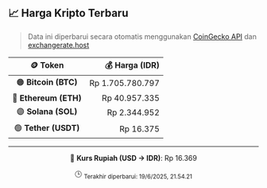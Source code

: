 

<!-- HARGA_KRIPTO -->
## 📈 Harga Kripto Terbaru

> Data ini diperbarui secara otomatis menggunakan [CoinGecko API](https://www.coingecko.com/) dan [exchangerate.host](https://exchangerate.host/)

<div align="center">

| 🪙 Token | 💰 Harga (IDR) |
|:------:|---------------:|
| 🟠 **Bitcoin (BTC)**   | Rp 1.705.780.797 |
| 🔵 **Ethereum (ETH)**  | Rp 40.957.335 |
| 🟣 **Solana (SOL)**    | Rp 2.344.952 |
| 🟢 **Tether (USDT)**   | Rp 16.375 |

---

💱 **Kurs Rupiah (USD → IDR)**: Rp 16.369

🕒 <sub>Terakhir diperbarui: 19/6/2025, 21.54.21</sub>

</div>
<!-- /HARGA_KRIPTO -->